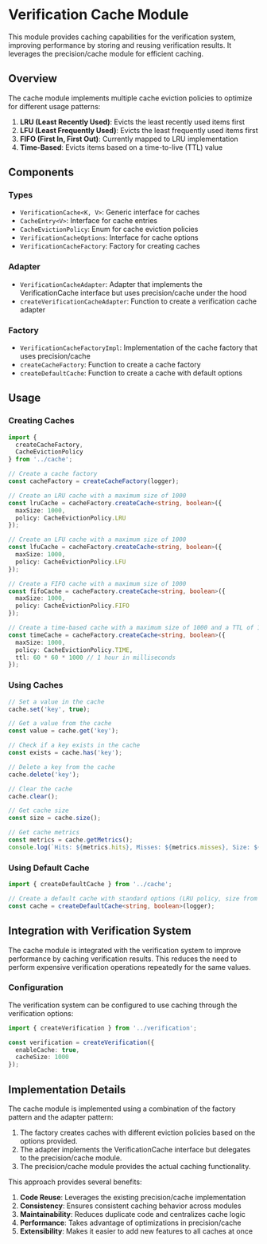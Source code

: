 # Verification Cache Module

This module provides caching capabilities for the verification system, improving performance by storing and reusing verification results. It leverages the precision/cache module for efficient caching.

## Overview

The cache module implements multiple cache eviction policies to optimize for different usage patterns:

1. **LRU (Least Recently Used)**: Evicts the least recently used items first
2. **LFU (Least Frequently Used)**: Evicts the least frequently used items first
3. **FIFO (First In, First Out)**: Currently mapped to LRU implementation
4. **Time-Based**: Evicts items based on a time-to-live (TTL) value

## Components

### Types

- `VerificationCache<K, V>`: Generic interface for caches
- `CacheEntry<V>`: Interface for cache entries
- `CacheEvictionPolicy`: Enum for cache eviction policies
- `VerificationCacheOptions`: Interface for cache options
- `VerificationCacheFactory`: Factory for creating caches

### Adapter

- `VerificationCacheAdapter`: Adapter that implements the VerificationCache interface but uses precision/cache under the hood
- `createVerificationCacheAdapter`: Function to create a verification cache adapter

### Factory

- `VerificationCacheFactoryImpl`: Implementation of the cache factory that uses precision/cache
- `createCacheFactory`: Function to create a cache factory
- `createDefaultCache`: Function to create a cache with default options

## Usage

### Creating Caches

```typescript
import { 
  createCacheFactory, 
  CacheEvictionPolicy 
} from '../cache';

// Create a cache factory
const cacheFactory = createCacheFactory(logger);

// Create an LRU cache with a maximum size of 1000
const lruCache = cacheFactory.createCache<string, boolean>({
  maxSize: 1000,
  policy: CacheEvictionPolicy.LRU
});

// Create an LFU cache with a maximum size of 1000
const lfuCache = cacheFactory.createCache<string, boolean>({
  maxSize: 1000,
  policy: CacheEvictionPolicy.LFU
});

// Create a FIFO cache with a maximum size of 1000
const fifoCache = cacheFactory.createCache<string, boolean>({
  maxSize: 1000,
  policy: CacheEvictionPolicy.FIFO
});

// Create a time-based cache with a maximum size of 1000 and a TTL of 1 hour
const timeCache = cacheFactory.createCache<string, boolean>({
  maxSize: 1000,
  policy: CacheEvictionPolicy.TIME,
  ttl: 60 * 60 * 1000 // 1 hour in milliseconds
});
```

### Using Caches

```typescript
// Set a value in the cache
cache.set('key', true);

// Get a value from the cache
const value = cache.get('key');

// Check if a key exists in the cache
const exists = cache.has('key');

// Delete a key from the cache
cache.delete('key');

// Clear the cache
cache.clear();

// Get cache size
const size = cache.size();

// Get cache metrics
const metrics = cache.getMetrics();
console.log(`Hits: ${metrics.hits}, Misses: ${metrics.misses}, Size: ${metrics.size}`);
```

### Using Default Cache

```typescript
import { createDefaultCache } from '../cache';

// Create a default cache with standard options (LRU policy, size from constants)
const cache = createDefaultCache<string, boolean>(logger);
```

## Integration with Verification System

The cache module is integrated with the verification system to improve performance by caching verification results. This reduces the need to perform expensive verification operations repeatedly for the same values.

### Configuration

The verification system can be configured to use caching through the verification options:

```typescript
import { createVerification } from '../verification';

const verification = createVerification({
  enableCache: true,
  cacheSize: 1000
});
```

## Implementation Details

The cache module is implemented using a combination of the factory pattern and the adapter pattern:

1. The factory creates caches with different eviction policies based on the options provided.
2. The adapter implements the VerificationCache interface but delegates to the precision/cache module.
3. The precision/cache module provides the actual caching functionality.

This approach provides several benefits:

1. **Code Reuse**: Leverages the existing precision/cache implementation
2. **Consistency**: Ensures consistent caching behavior across modules
3. **Maintainability**: Reduces duplicate code and centralizes cache logic
4. **Performance**: Takes advantage of optimizations in precision/cache
5. **Extensibility**: Makes it easier to add new features to all caches at once
